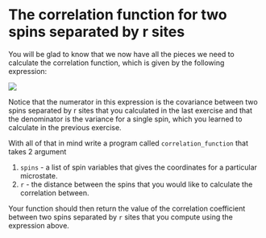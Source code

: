 # The correlation function for two spins separated by r sites

You will be glad to know that we now have all the pieces we need to calculate the correlation function, which is given by the following expression:

![](https://render.githubusercontent.com/render/math?math=\delta(r)\frac{\frac{1}{N}\sum_{i=1}^N(s_i-\langle\s\rangle)(s_{i%2Br-\langle\s\rangle)}{\frac{1}{N}\sum_{i=1}^N(s_i-\langle\s\rangle)^2})

Notice that the numerator in this expression is the covariance between two spins separated by r sites that you calculated in the last exercise and that the denominator is the variance for a single spin, which you learned to calculate in the previous exercise.

With all of that in mind write a program called `correlation_function` that takes 2 argument

1. `spins` - a list of spin variables that gives the coordinates for a particular microstate.
2. `r` - the distance between the spins that you would like to calculate the correlation between.

Your function should then return the value of the correlation coefficient between two spins separated by `r` sites that you compute using the expression above.
